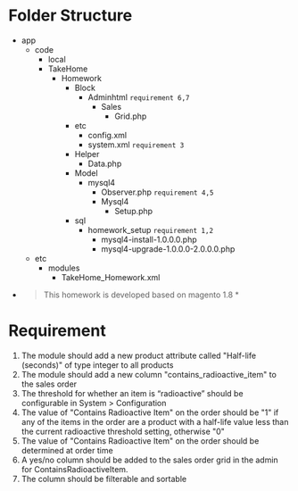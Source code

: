 # Folder Structure
- app 
  - code 
    - local
     - TakeHome
        - Homework
            - Block
                - Adminhtml `requirement 6,7`
                    - Sales 
                        - Grid.php
            - etc
                - config.xml
                - system.xml `requirement 3`
            - Helper
                - Data.php
            - Model
                - mysql4
                    - Observer.php `requirement 4,5`
                    - Mysql4
                        - Setup.php
            - sql
                - homework_setup `requirement 1,2`
                    - mysql4-install-1.0.0.0.php 
                    - mysql4-upgrade-1.0.0.0-2.0.0.0.php 
  - etc
    - modules
        - TakeHome_Homework.xml

* > This homework is developed based on magento 1.8 *

# Requirement
1. The module should add a new product attribute called "Half-life (seconds)" of type integer to all products
2. The module should add a new column "contains_radioactive_item" to the sales order
3. The threshold for whether an item is “radioactive” should be configurable in System > Configuration
4. The value of "Contains Radioactive Item" on the order should be "1" if any of the items in the order are a product with a half-life value less than the current radioactive threshold setting, otherwise "0"
5. The value of "Contains Radioactive Item" on the order should be determined at order time
6. A yes/no column should be added to the sales order grid in the admin for ContainsRadioactiveItem.
7. The column should be filterable and sortable